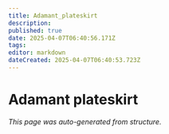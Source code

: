 ```yaml
---
title: Adamant_plateskirt
description: 
published: true
date: 2025-04-07T06:40:56.171Z
tags: 
editor: markdown
dateCreated: 2025-04-07T06:40:53.723Z
---
```


# Adamant plateskirt

*This page was auto-generated from structure.*